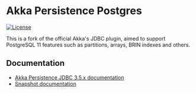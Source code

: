 # Akka Persistence Postgres

[![License](https://img.shields.io/:license-Apache%202-red.svg)](https://www.apache.org/licenses/LICENSE-2.0.txt)

This is a fork of the official Akka's JDBC plugin, aimed to support PostgreSQL 11 features such as partitions, arrays, BRIN indexes and others. 

## Documentation

* [Akka Persistence JDBC 3.5.x documentation](https://doc.akka.io/docs/akka-persistence-jdbc/3.5/)
* [Snapshot documentation](https://doc.akka.io/docs/akka-persistence-jdbc/snapshot/)
